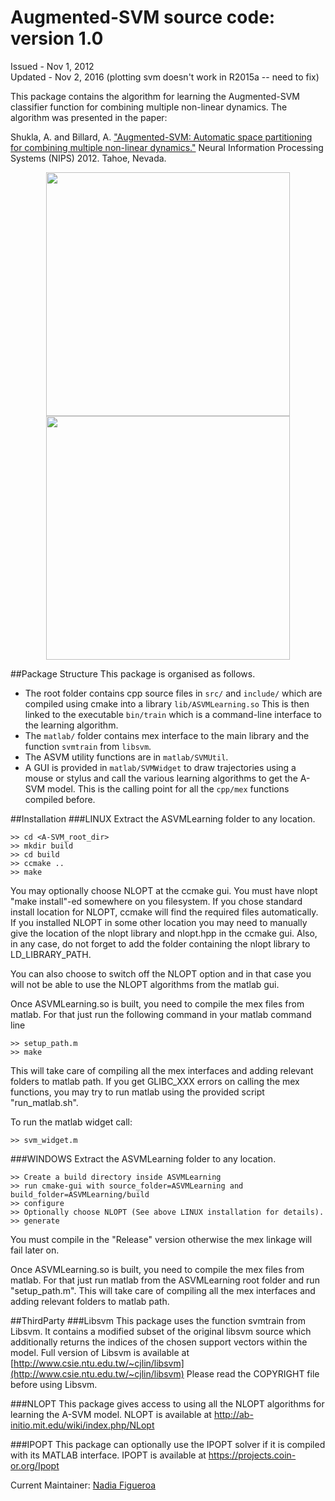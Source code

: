 Augmented-SVM source code: version 1.0 
=======================
Issued - Nov 1, 2012   
Updated - Nov 2, 2016 (plotting svm doesn't work in R2015a -- need to fix)

This package contains the algorithm for learning the Augmented-SVM 
classifier function for combining multiple non-linear dynamics. 
The algorithm was presented in the paper:

Shukla, A. and Billard, A. ["Augmented-SVM: Automatic space partitioning 
for combining multiple non-linear dynamics."](https://papers.nips.cc/paper/4654-augmented-svm-automatic-space-partitioning-for-combining-multiple-non-linear-dynamics.pdf) Neural Information 
Processing Systems (NIPS) 2012. Tahoe, Nevada.


<p align="center">
<img src="https://github.com/epfl-lasa/ML_toolbox/blob/master/img/kernelPCA.png" width="390"><img src="https://github.com/epfl-lasa/ML_toolbox/blob/master/img/2D_circle.png" width="390">
</p>

##Package Structure
This package is organised as follows. 
- The root folder contains cpp source  files in ```src/``` and ```include/``` which are compiled using cmake into a library
``lib/ASVMLearning.so`` This is then linked to the executable ```bin/train``` which
is a command-line interface to the learning algorithm. 
- The ```matlab/``` folder contains mex interface to the main library and the function ```svmtrain``` from ```libsvm```.
- The ASVM utility functions are in ```matlab/SVMUtil```.
- A GUI is provided in ```matlab/SVMWidget``` to draw trajectories using a mouse or stylus and call the various learning algorithms to get the A-SVM model. This is the calling
point for all the ```cpp/mex``` functions compiled before. 


##Installation
###LINUX
Extract the ASVMLearning folder to any location.
```
>> cd <A-SVM_root_dir>
>> mkdir build
>> cd build
>> ccmake ..
>> make
```

You may optionally choose NLOPT at the ccmake gui. You must have nlopt "make install"-ed
somewhere on you filesystem. If you chose standard install location for NLOPT, ccmake 
will find the required files automatically. If you installed NLOPT in some other location
you may need to manually give the location of the nlopt library and nlopt.hpp in the ccmake 
gui. Also, in any case, do not forget to add the folder containing the nlopt library to 
LD_LIBRARY_PATH.

You can also choose to switch off the NLOPT option and in that case you will not be able to
use the NLOPT algorithms from the matlab gui.

Once ASVMLearning.so is built, you need to compile the mex files from matlab. For that just run
the following command in your matlab command line
```
>> setup_path.m 
>> make 
```
This will take care of compiling all the mex interfaces and adding relevant folders to matlab path. If you get GLIBC_XXX errors on calling the mex functions, you may try to run matlab using the provided script "run_matlab.sh".

To run the matlab widget call:
```
>> svm_widget.m 
```

###WINDOWS
Extract the ASVMLearning folder to any location.
```
>> Create a build directory inside ASVMLearning
>> run cmake-gui with source_folder=ASVMLearning and build_folder=ASVMLearning/build
>> configure
>> Optionally choose NLOPT (See above LINUX installation for details).
>> generate
```
You must compile in the "Release" version otherwise the mex linkage will fail later on.

Once ASVMLearning.so is built, you need to compile the mex files from matlab. For that just run
matlab from the ASVMLearning root folder and run "setup_path.m". This will take care of compiling
all the mex interfaces and adding relevant folders to matlab path.


##ThirdParty
###Libsvm
This package uses the function svmtrain from Libsvm. It contains a modified
subset of the original libsvm source which additionally returns the indices 
of the chosen support vectors within the model. Full version of Libsvm is 
available at 
[http://www.csie.ntu.edu.tw/~cjlin/libsvm](http://www.csie.ntu.edu.tw/~cjlin/libsvm)
Please read the COPYRIGHT file before using Libsvm.

###NLOPT
This package gives access to using all the NLOPT algorithms for learning the
A-SVM model. NLOPT is available at
http://ab-initio.mit.edu/wiki/index.php/NLopt

###IPOPT
This package can optionally use the IPOPT solver if it is compiled with its
MATLAB interface. IPOPT is available at
https://projects.coin-or.org/Ipopt


Current Maintainer: [Nadia Figueroa](http://lasa.epfl.ch/people/member.php?SCIPER=238387)



